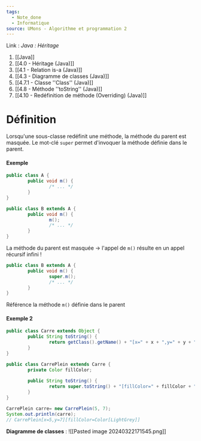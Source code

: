 ```yaml
---
tags:
  - Note_done
  - Informatique
source: UMons - Algorithme et programmation 2
---
```


Link :
_Java : Héritage_
1. [[Java]]
2. [[4.0 - Héritage (Java)]]
3. [[4.1 - Relation is-a (Java)]]
4. [[4.3 - Diagramme de classes (Java)]]
5. [[4.7.1 - Classe ''Class'' (Java)]]
6. [[4.8 - Méthode ''toString'' (Java)]]
7. [[4.10 - Redéfinition de méthode (Overriding) (Java)]]

# Définition
Lorsqu'une sous-classe redéfinit une méthode, la méthode du parent est masquée. Le mot-clé `super` permet d'invoquer la méthode définie dans le parent.
#### Exemple
```java
public class A { 
		public void m() { 
				/* ... */ 
		} 
}
```
```java
public class B extends A { 
		public void m() { 
				m(); 
				/* ... */ 
		}
}
```
La méthode du parent est masquée → l'appel de `m()` résulte en un appel récursif infini !
```java
public class B extends A { 
		public void m() { 
				super.m(); 
				/* ... */ 
		} 
}
```
Référence la méthode `m()` définie dans le parent

#### Exemple 2
```java
public class Carre extends Object { 
		public String toString() { 
				return getClass().getName() + "[x=" + x + ",y=" + y + "]"; 
		} 
}
```
```java
public class CarrePlein extends Carre { 
		private Color fillColor; 
		
		public String toString() { 
				return super.toString() + "[fillColor=" + fillColor + "]"; 
		} 
}
```
```java
CarrePlein carre= new CarrePlein(5, 7); 
System.out.println(carre);
// CarrePlein[x=5,y=7][fillColor=Color[LightGrey]]
```
**Diagramme de classes** : ![[Pasted image 20240322171545.png]]
